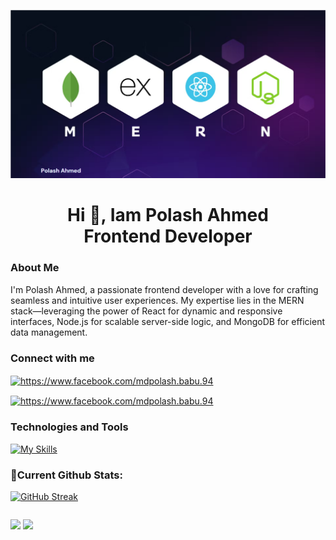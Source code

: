 ![Alt text](https://raw.githubusercontent.com/Ahmdpolash/AhmdPolash/main/assest/Screenshot_15.png)

<h1 align='center'>Hi 👋, Iam Polash Ahmed  <br/> Frontend Developer</h1>

### About Me

I'm Polash Ahmed, a passionate frontend developer with a love for crafting seamless and intuitive user experiences. My expertise lies in the MERN stack—leveraging the power of React for dynamic and responsive interfaces, Node.js for scalable server-side logic, and MongoDB for efficient data management.

### Connect with me

<p align="center">

<a href="https://fb.com/https://www.facebook.com/mdpolash.babu.94" target="blank"><img align="center" src="https://raw.githubusercontent.com/rahuldkjain/github-profile-readme-generator/master/src/images/icons/Social/facebook.svg" alt="https://www.facebook.com/mdpolash.babu.94" height="30" width="40" /></a>

<a href="[Title](https://www.facebook.com/mdpolash.babu.94)" target="blank"><img align="center" src="https://raw.githubusercontent.com/rahuldkjain/github-profile-readme-generator/master/src/images/icons/Social/facebook.svg" alt="https://www.facebook.com/mdpolash.babu.94" height="30" width="40" /></a>

</p>

### Technologies and Tools

[![My Skills](https://skillicons.dev/icons?i=html,css,tailwind,bootstrap,react,firebase,mongodb,nodejs,expressjs,figma,github,vite,vscode,mui)](https://skillicons.dev)

### 🚀Current Github Stats:

[![GitHub Streak](https://github-readme-streak-stats.herokuapp.com?user=Ahmdpolash&theme=shades-of-purple&card_width=800)](https://git.io/streak-stats)

<div style="display: flex; gap: 16px;">

![](http://github-profile-summary-cards.vercel.app/api/cards/repos-per-language?username=Ahmdpolash&theme=algolia)
![](http://github-profile-summary-cards.vercel.app/api/cards/stats?username=Ahmdpolash&theme=algolia)

</div>
